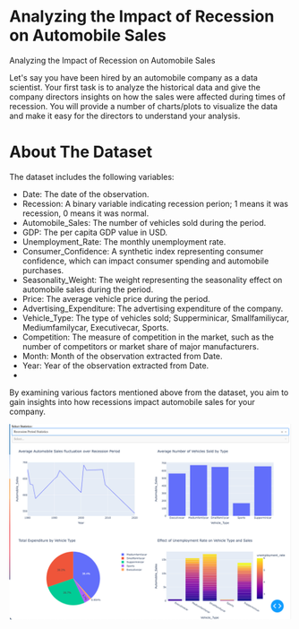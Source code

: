 # Analyzing the Impact of Recession on Automobile Sales
Analyzing the Impact of Recession on Automobile Sales

Let's say you have been hired by an automobile company as a data scientist. Your first task is to analyze the historical data and give the company directors insights on how the sales were affected during times of recession. You will provide a number of charts/plots to visualize the data and make it easy for the directors to understand your analysis.

# About The Dataset

The dataset includes the following variables:

* Date: The date of the observation.
* Recession: A binary variable indicating recession perion; 1 means it was recession, 0 means it was normal.
* Automobile_Sales: The number of vehicles sold during the period.
* GDP: The per capita GDP value in USD.
* Unemployment_Rate: The monthly unemployment rate.
* Consumer_Confidence: A synthetic index representing consumer confidence, which can impact consumer spending and automobile purchases.
* Seasonality_Weight: The weight representing the seasonality effect on automobile sales during the period.
* Price: The average vehicle price during the period.
* Advertising_Expenditure: The advertising expenditure of the company.
* Vehicle_Type: The type of vehicles sold; Supperminicar, Smallfamiliycar, Mediumfamilycar, Executivecar, Sports.
* Competition: The measure of competition in the market, such as the number of competitors or market share of major manufacturers.
* Month: Month of the observation extracted from Date.
* Year: Year of the observation extracted from Date.
* 
 By examining various factors mentioned above from the dataset, you aim to gain insights into how recessions impact automobile sales for your company.

![dashboard](RecessionReportgraphs.png)
